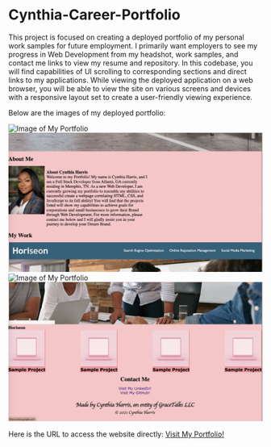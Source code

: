 # Cynthia-Career-Portfolio

This project is focused on creating a deployed portfolio of my personal work samples for future employment. I primarily want employers to see my progress in Web Development from my headshot, work samples, and contact me links to view my resume and repository. In this codebase, you will find capabilities of UI scrolling to corresponding sections and direct links to my applications. While viewing the deployed application on a web browser, you will be able to view the site on various screens and devices with a responsive layout set to create a user-friendly viewing experience.

Below are the images of my deployed portfolio:

<img src="./assets/images/img1.png" alt="Image of My Portfolio">
<img src="./assets/images/img2.png" alt="Image of My Portfolio">
<img src="./assets/images/img3.png" alt="Image of My Portfolio">
<img src="./assets/images/img5.png" alt="Image of My Portfolio">

Here is the URL to access the website directly:
<a href="https://gracetalks.github.io/Cynthia-Career-Portfolio/">Visit My Portfolio!</a>